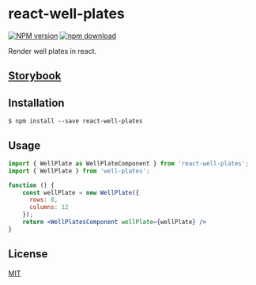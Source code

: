 # react-well-plates

[![NPM version][npm-image]][npm-url]
[![npm download][download-image]][download-url]

Render well plates in react.

## [Storybook](https://zakodium.github.io/react-well-plates/)

## Installation

`$ npm install --save react-well-plates`

## Usage

```jsx
import { WellPlate as WellPlateComponent } from 'react-well-plates';
import { WellPlate } from 'well-plates';

function () {
    const wellPlate = new WellPlate({
      rows: 8,
      columns: 12
    });
    return <WellPlatesComponent wellPlate={wellPlate} />
}
```

## License

[MIT](./LICENSE)

[npm-image]: https://img.shields.io/npm/v/react-well-plates.svg?style=flat-square
[npm-url]: https://www.npmjs.com/package/react-well-plates
[download-image]: https://img.shields.io/npm/dm/react-well-plates.svg?style=flat-square
[download-url]: https://www.npmjs.com/package/react-well-plates
